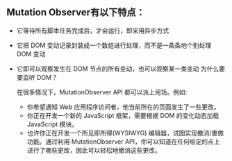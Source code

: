## Mutation Observer有以下特点：

- 它等待所有脚本任务完成后，才会运行，即采用异步方式
- 它把 DOM 变动记录封装成一个数组进行处理，而不是一条条地个别处理 DOM 变动
- 它即可以观察发生在 DOM 节点的所有变动，也可以观察某一类变动
为什么要要监听 DOM？

  在很多情况下，MutationObserver API 都可以派上用场。例如:

  - 你希望通知 Web 应用程序访问者，他当前所在的页面发生了一些更改。
  - 你正在开发一个新的 JavaScript 框架，需要根据 DOM 的变化动态加载 JavaScript 模块。
  - 也许你正在开发一个所见即所得(WYSIWYG) 编辑器，试图实现撤消/重做功能。通过利用 MutationObserver API，你可以知道在任何给定的点上进行了哪些更改，因此可以轻松地撤消这些更改。
